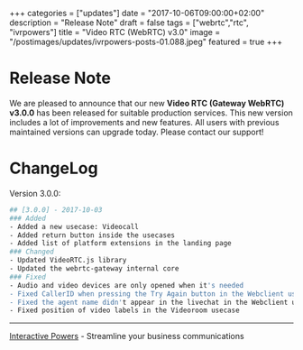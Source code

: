 +++
categories = ["updates"]
date = "2017-10-06T09:00:00+02:00"
description = "Release Note"
draft = false
tags = ["webrtc","rtc", "ivrpowers"]
title = "Video RTC (WebRTC) v3.0"
image = "/postimages/updates/ivrpowers-posts-01.088.jpeg"
featured = true
+++

# Release Note

We are pleased to announce that our new **Video RTC (Gateway WebRTC) v3.0.0** has been released for suitable production services. This new version includes a lot of improvements and new features. All users with previous maintained versions can upgrade today. Please contact our support!

# ChangeLog

Version 3.0.0:
```bash
## [3.0.0] - 2017-10-03
### Added
- Added a new usecase: Videocall
- Added return button inside the usecases
- Added list of platform extensions in the landing page
### Changed
- Updated VideoRTC.js library
- Updated the webrtc-gateway internal core
### Fixed
- Audio and video devices are only opened when it's needed
- Fixed CallerID when pressing the Try Again button in the Webclient usecase
- Fixed the agent name didn't appear in the livechat in the Webclient usecase
- Fixed position of video labels in the Videoroom usecase
```

---
[Interactive Powers](http://www.ivrpowers.com/) - Streamline your business communications

